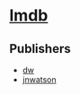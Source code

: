 # [lmdb](https://pypi.org/project/lmdb)



## Publishers
- [dw](https://pypi.org/user/dw)
- [jnwatson](https://pypi.org/user/jnwatson)

